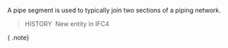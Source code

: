 A pipe segment is used to typically join two sections of a piping network.

> HISTORY&nbsp; New entity in IFC4

{ .note}
>